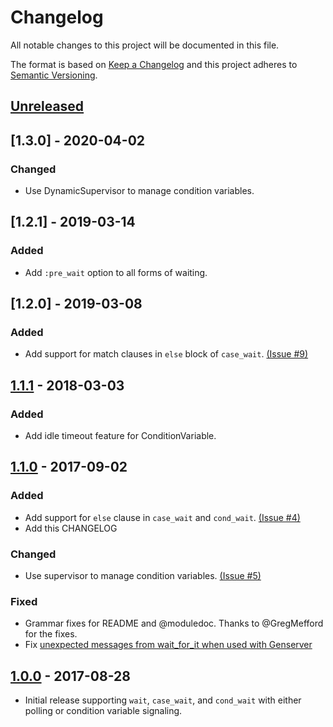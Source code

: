 # Changelog
All notable changes to this project will be documented in this file.

The format is based on [Keep a Changelog](http://keepachangelog.com/en/1.0.0/)
and this project adheres to [Semantic Versioning](http://semver.org/spec/v2.0.0.html).

## [Unreleased]

## [1.3.0] - 2020-04-02
### Changed
- Use DynamicSupervisor to manage condition variables.

## [1.2.1] - 2019-03-14
### Added
- Add `:pre_wait` option to all forms of waiting.

## [1.2.0] - 2019-03-08
### Added
- Add support for match clauses in `else` block of `case_wait`. [(Issue #9)](https://github.com/jvoegele/wait_for_it/issues/9)

## [1.1.1] - 2018-03-03
### Added
- Add idle timeout feature for ConditionVariable.

## [1.1.0] - 2017-09-02
### Added
- Add support for `else` clause in `case_wait` and `cond_wait`. [(Issue #4)](https://github.com/jvoegele/wait_for_it/issues/4)
- Add this CHANGELOG

### Changed
- Use supervisor to manage condition variables. [(Issue #5)](https://github.com/jvoegele/wait_for_it/issues/5)

### Fixed
- Grammar fixes for README and @moduledoc. Thanks to @GregMefford for the fixes.
- Fix [unexpected messages from wait_for_it when used with Genserver](https://github.com/jvoegele/wait_for_it/issues/3)

## [1.0.0] - 2017-08-28
- Initial release supporting `wait`, `case_wait`, and `cond_wait` with either polling or condition variable signaling.

[Unreleased]: https://github.com/jvoegele/wait_for_it/compare/v1.1.0...HEAD
[1.1.1]: https://github.com/jvoegele/wait_for_it/compare/v1.1.0...v1.1.1
[1.1.0]: https://github.com/jvoegele/wait_for_it/compare/v1.0.0...v1.1.0
[1.0.0]: https://github.com/jvoegele/wait_for_it/compare/init...v1.0.0
